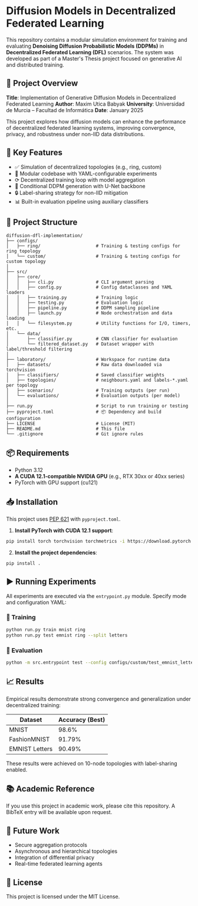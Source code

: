 # Diffusion Models in Decentralized Federated Learning

This repository contains a modular simulation environment for training and evaluating **Denoising Diffusion Probabilistic Models (DDPMs)** in **Decentralized Federated Learning (DFL)** scenarios. The system was developed as part of a Master's Thesis project focused on generative AI and distributed training.

## 🧠 Project Overview

**Title**: Implementation of Generative Diffusion Models in Decentralized Federated Learning
**Author**: Maxim Utica Babyak
**University**: Universidad de Murcia – Facultad de Informática
**Date**: January 2025

This project explores how diffusion models can enhance the performance of decentralized federated learning systems, improving convergence, privacy, and robustness under non-IID data distributions.

## 📌 Key Features

* ✅ Simulation of decentralized topologies (e.g., ring, custom)
* 🧩 Modular codebase with YAML-configurable experiments
* ⟳ Decentralized training loop with model aggregation
* 🧠 Conditional DDPM generation with U-Net backbone
* 🔒 Label-sharing strategy for non-IID mitigation
* 📊 Built-in evaluation pipeline using auxiliary classifiers

## 📂 Project Structure

```
diffusion-dfl-implementation/
├── configs/
│   ├── ring/                     # Training & testing configs for ring topology
│   └── custom/                   # Training & testing configs for custom topology
│
├── src/
│   ├── core/
│   │   ├── cli.py                # CLI argument parsing
│   │   ├── config.py             # Config dataclasses and YAML loaders
│   │   ├── training.py           # Training logic
│   │   ├── testing.py            # Evaluation logic
│   │   ├── pipeline.py           # DDPM sampling pipeline
│   │   ├── launch.py             # Node orchestration and data loading
│   │   └── filesystem.py         # Utility functions for I/O, timers, etc.
│   └── data/
│       ├── classifier.py         # CNN classifier for evaluation
│       └── filtered_dataset.py   # Dataset wrapper with label/threshold filtering
│
├── laboratory/                   # Workspace for runtime data
│   ├── datasets/                 # Raw data downloaded via torchvision
│   ├── classifiers/              # Saved classifier weights
│   ├── topologies/               # neighbours.yaml and labels-*.yaml per topology
│   ├── scenarios/                # Training outputs (per run)
│   └── evaluations/              # Evaluation outputs (per model)
│
├── run.py                        # Script to run training or testing
├── pyproject.toml                # 📦 Dependency and build configuration
├── LICENSE                       # License (MIT)
├── README.md                     # This file
└── .gitignore                    # Git ignore rules
```

## 📦 Requirements

* Python 3.12
* **A CUDA 12.1-compatible NVIDIA GPU** (e.g., RTX 30xx or 40xx series)
* PyTorch with GPU support (cu121)

## 📥 Installation

This project uses [PEP 621](https://peps.python.org/pep-0621/) with `pyproject.toml`.

1. **Install PyTorch with CUDA 12.1 support**:

```bash
pip install torch torchvision torchmetrics -i https://download.pytorch.org/whl/cu121
```

2. **Install the project dependencies**:

```bash
pip install .
```

## ▶️ Running Experiments

All experiments are executed via the `entrypoint.py` module. Specify mode and configuration YAML:

### 🔹 Training

```bash
python run.py train mnist ring
python run.py test emnist ring --split letters
```

### 🔹 Evaluation

```bash
python -m src.entrypoint test --config configs/custom/test_emnist_letters.yaml
```

## 📈 Results

Empirical results demonstrate strong convergence and generalization under decentralized training:

| Dataset        | Accuracy (Best) |
| -------------- | --------------- |
| MNIST          | 98.6%           |
| FashionMNIST   | 91.79%          |
| EMNIST Letters | 90.49%          |

These results were achieved on 10-node topologies with label-sharing enabled.

## 📚 Academic Reference

If you use this project in academic work, please cite this repository. A BibTeX entry will be available upon request.

## 🧪 Future Work

* Secure aggregation protocols
* Asynchronous and hierarchical topologies
* Integration of differential privacy
* Real-time federated learning agents

## 🧾 License

This project is licensed under the MIT License.